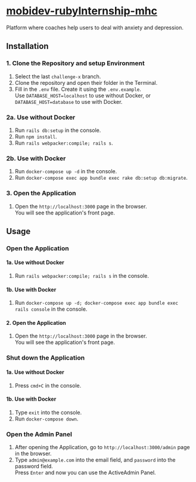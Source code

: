 # [mobidev-rubyInternship-mhc](http://mental.vchkhr.com/)

Platform where coaches help users to deal with anxiety and depression.

## Installation

### 1. Clone the Repository and setup Environment

1. Select the last `challenge-x` branch.
2. Clone the repository and open their folder in the Terminal.
3. Fill in the `.env` file. Create it using the `.env.example`.\
Use `DATABASE_HOST=localhost` to use without Docker, or\
`DATABASE_HOST=database` to use with Docker.

### 2a. Use without Docker
1. Run `rails db:setup` in the console.
2. Run `npm install`.
3. Run `rails webpacker:compile; rails s`.

### 2b. Use with Docker
1. Run `docker-compose up -d` in the console.
2. Run `docker-compose exec app bundle exec rake db:setup db:migrate`.

### 3. Open the Application
1. Open the `http://localhost:3000` page in the browser.\
You will see the application's front page.

## Usage

### Open the Application

#### 1a. Use without Docker
1. Run `rails webpacker:compile; rails s` in the console.

#### 1b. Use with Docker
1. Run `docker-compose up -d; docker-compose exec app bundle exec rails console` in the console.

#### 2. Open the Application
1. Open the `http://localhost:3000` page in the browser.\
You will see the application's front page.

### Shut down the Application

#### 1a. Use without Docker
1. Press `cmd+C` in the console.

#### 1b. Use with Docker
1. Type `exit` into the console.
2. Run `docker-compose down`.

### Open the Admin Panel
1. After opening the Application, go to `http://localhost:3000/admin` page in the browser.
2. Type `admin@example.com` into the email field, and `password` into the password field.\
Press `Enter` and now you can use the ActiveAdmin Panel.
